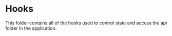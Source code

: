 # Hooks

This folder contains all of the hooks used to control state and access the api folder in the application.
